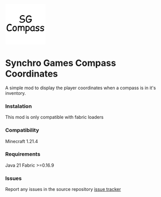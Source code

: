 <img src="src/main/resources/assets/sg-compass/sg_compass_icon.png" width="128">

# Synchro Games Compass Coordinates
A simple mod to display the player coordinates when a compass is in it's inventory.

### Instalation

This mod is only compatible with fabric loaders

### Compatibility

Minecraft 1.21.4

### Requirements

Java 21
Fabric >=0.16.9

### Issues

Report any issues in the source repository [issue tracker](https://github.com/ArielM24/sg_compass/issues)